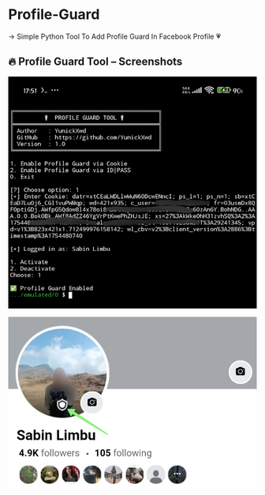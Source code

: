 # Profile-Guard
-> Simple Python Tool To Add Profile Guard In Facebook Profile 💗
## 🔥 Profile Guard Tool – Screenshots

![Screenshot 1](https://raw.githubusercontent.com/YunickXwd/Profile-Guard/refs/heads/main/IMG_20250806_182503.jpg)

![Screenshot 2](https://raw.githubusercontent.com/YunickXwd/Profile-Guard/refs/heads/main/IMG_20250806_182607.jpg)
